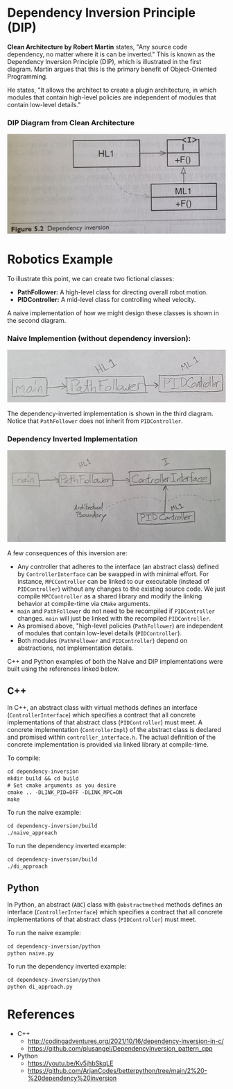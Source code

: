 # Dependency Inversion Principle (DIP)
**Clean Architecture by Robert Martin** states, "Any source code dependency, no matter where it is can be inverted." This is known as the Dependency Inversion Principle (DIP), which is illustrated in the first diagram. Martin argues that this is the primary benefit of Object-Oriented Programming.

He states, "It allows the architect to create a plugin architecture, in which modules that contain high-level policies are independent of modules that contain low-level details."

### DIP Diagram from Clean Architecture
![DIPDefinition](assets/clean_architecture_dip_p45.JPG)

# Robotics Example

To illustrate this point, we can create two fictional classes:
- **PathFollower:** A high-level class for directing overall robot motion.
- **PIDController:** A mid-level class for controlling wheel velocity.

A naive implementation of how we might design these classes is shown in the second diagram.
### Naive Implemention (without dependency inversion):
![NaiveDiagram](assets/naive.JPG)

The dependency-inverted implementation is shown in the third diagram. Notice that `PathFollower` does not inherit from `PIDController`.

### Dependency Inverted Implementation
![DIPDiagram](assets/dip.JPG)

A few consequences of this inversion are:
- Any controller that adheres to the interface (an abstract class) defined by `ControllerInterface` can be swapped in with minimal effort. For instance, `MPCController` can be linked to our executable (instead of `PIDController`) without any changes to the existing source code. We just compile `MPCController` as a shared library and modify the linking behavior at compile-time via `CMake` arguments.
- `main` and `PathFollower` do not need to be recompiled if `PIDController` changes. `main` will just be linked with the recompiled `PIDController`. 
- As promised above, "high-level policies (`PathFollower`) are independent of modules that contain low-level details (`PIDController`).
- Both modules (`PathFollower` and `PIDController`) depend on abstractions, not implementation details.

C++ and Python examples of both the Naive and DIP implementations were built using the references linked below.

## C++
In C++, an abstract class with virtual methods defines an interface (`ControllerInterface`) which specifies a contract that all concrete implementations of that abstract class (`PIDController`) must meet. A concrete implementation (`ControllerImpl`) of the abstract class is declared and promised within `controller_interface.h`. The actual definition of the concrete implementation is provided via linked library at compile-time.

To compile:
```
cd dependency-inversion
mkdir build && cd build
# Set cmake arguments as you desire
cmake .. -DLINK_PID=OFF -DLINK_MPC=ON
make
```
To run the naive example:
```
cd dependency-inversion/build
./naive_approach
```
To run the dependency inverted example:
```
cd dependency-inversion/build
./di_approach
```
## Python
In Python, an abstract (`ABC`) class with `@abstractmethod` methods defines an interface (`ControllerInterface`) which specifies a contract that all concrete implementations of that abstract class (`PIDController`) must meet.

To run the naive example:
```
cd dependency-inversion/python
python naive.py
```
To run the dependency inverted example:
```
cd dependency-inversion/python
python di_approach.py
```

# References
- C++
    - http://codingadventures.org/2021/10/16/dependency-inversion-in-c/
    - https://github.com/plusangel/DependencyInversion_pattern_cpp
- Python
    - https://youtu.be/Kv5jhbSkqLE
    - https://github.com/ArjanCodes/betterpython/tree/main/2%20-%20dependency%20inversion
